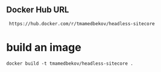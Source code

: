 ## Docker Hub URL

``` https://hub.docker.com/r/tmamedbekov/headless-sitecore```

# build an image

```docker build -t tmamedbekov/headless-sitecore .```